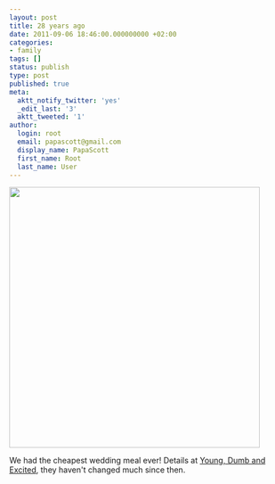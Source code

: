 ```yaml
---
layout: post
title: 28 years ago
date: 2011-09-06 18:46:00.000000000 +02:00
categories:
- family
tags: []
status: publish
type: post
published: true
meta:
  aktt_notify_twitter: 'yes'
  _edit_last: '3'
  aktt_tweeted: '1'
author:
  login: root
  email: papascott@gmail.com
  display_name: PapaScott
  first_name: Root
  last_name: User
---
```

<p><a href="https://www.papascott.de/wordpress/wp-content/uploads/2011/09/060983.jpg"><img src="https://www.papascott.de/wordpress/wp-content/uploads/2011/09/060983.jpg" alt="" title="060983" width="450" height="468" class="alignnone size-full wp-image-4664" /></a></p>
<p>We had the cheapest wedding meal ever! Details at <a href="https://www.papascott.de/archives/2002/09/09/young-dumb-and-excited/">Young, Dumb and Excited</a>, they haven't changed much since then.</p>
